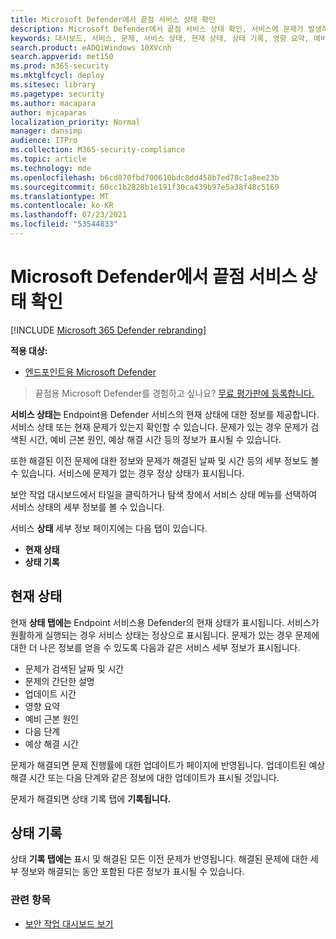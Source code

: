 ```yaml
---
title: Microsoft Defender에서 끝점 서비스 상태 확인
description: Microsoft Defender에서 끝점 서비스 상태 확인, 서비스에 문제가 발생하는지 확인하고 해결된 이전 문제를 검토합니다.
keywords: 대시보드, 서비스, 문제, 서비스 상태, 현재 상태, 상태 기록, 영향 요약, 예비 근본 원인, 해결, 해결 시간, 예상 해결 시간
search.product: eADQiWindows 10XVcnh
search.appverid: met150
ms.prod: m365-security
ms.mktglfcycl: deploy
ms.sitesec: library
ms.pagetype: security
ms.author: macapara
author: mjcaparas
localization_priority: Normal
manager: dansimp
audience: ITPro
ms.collection: M365-security-compliance
ms.topic: article
ms.technology: mde
ms.openlocfilehash: b6cd870fbd700610bdc8dd458b7ed78c1a8ee23b
ms.sourcegitcommit: 60cc1b2828b1e191f30ca439b97e5a38f48c5169
ms.translationtype: MT
ms.contentlocale: ko-KR
ms.lasthandoff: 07/23/2021
ms.locfileid: "53544833"
---
```

# <a name="check-the-microsoft-defender-for-endpoint-service-health"></a>Microsoft Defender에서 끝점 서비스 상태 확인

[!INCLUDE [Microsoft 365 Defender rebranding](../../includes/microsoft-defender.md)]


**적용 대상:**
- [엔드포인트용 Microsoft Defender](https://go.microsoft.com/fwlink/?linkid=2154037)

>끝점용 Microsoft Defender를 경험하고 싶나요? [무료 평가판에 등록합니다.](https://www.microsoft.com/microsoft-365/windows/microsoft-defender-atp?ocid=docs-wdatp-servicestatus-abovefoldlink)

**서비스 상태는** Endpoint용 Defender 서비스의 현재 상태에 대한 정보를 제공합니다. 서비스 상태 또는 현재 문제가 있는지 확인할 수 있습니다. 문제가 있는 경우 문제가 검색된 시간, 예비 근본 원인, 예상 해결 시간 등의 정보가 표시될 수 있습니다.

또한 해결된 이전 문제에 대한 정보와 문제가 해결된 날짜 및 시간 등의 세부 정보도 볼 수 있습니다. 서비스에 문제가 없는 경우 정상 상태가 표시됩니다.

보안 작업 대시보드에서 타일을 클릭하거나 탐색 창에서 서비스 상태 메뉴를  선택하여 서비스 상태의 세부 정보를 볼 수 있습니다. 

서비스 **상태** 세부 정보 페이지에는 다음 탭이 있습니다.

- **현재 상태**
- **상태 기록**

## <a name="current-status"></a>현재 상태
현재 **상태 탭에는** Endpoint 서비스용 Defender의 현재 상태가 표시됩니다. 서비스가 원활하게 실행되는 경우 서비스 상태는 정상으로 표시됩니다. 문제가 있는 경우 문제에 대한 더 나은 정보를 얻을 수 있도록 다음과 같은 서비스 세부 정보가 표시됩니다.

- 문제가 검색된 날짜 및 시간
- 문제의 간단한 설명
- 업데이트 시간
- 영향 요약
- 예비 근본 원인
- 다음 단계
- 예상 해결 시간

문제가 해결되면 문제 진행률에 대한 업데이트가 페이지에 반영됩니다. 업데이트된 예상 해결 시간 또는 다음 단계와 같은 정보에 대한 업데이트가 표시될 것입니다.

문제가 해결되면 상태 기록 탭에 **기록됩니다.**

## <a name="status-history"></a>상태 기록
상태 **기록 탭에는** 표시 및 해결된 모든 이전 문제가 반영됩니다. 해결된 문제에 대한 세부 정보와 해결되는 동안 포함된 다른 정보가 표시될 수 있습니다.

### <a name="related-topic"></a>관련 항목
- [보안 작업 대시보드 보기](security-operations-dashboard.md)
